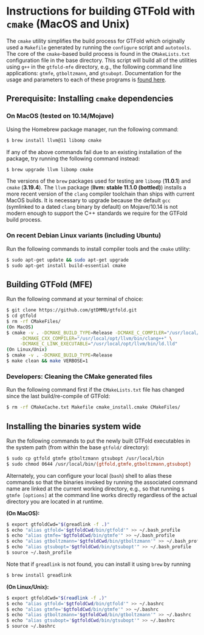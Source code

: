# Instructions for building GTFold with ``cmake`` (MacOS and Unix)

The ``cmake`` utility simplifies the build process for GTFold which originally 
used a ``Makefile`` generated by running the ``configure`` script and ``autotools``. 
The core of the ``cmake``-based build process is found in the ``CMakeLists.txt`` 
configuration file in the base directory. This script will build all of the 
utilities using ``g++`` in the ``gtfold-mfe`` directory, e.g., the 
following command line applications: 
``gtmfe``, ``gtboltzmann``, and ``gtsubopt``. 
Documentation for the usage and parameters to each of these 
programs is [found here](http://gtfold.sourceforge.net/guide.html). 

## Prerequisite: Installing ``cmake`` dependencies

### On MacOS (tested on 10.14/Mojave)

Using the Homebrew package manager, run the following command:
```bash
$ brew install llvm@11 libomp cmake
```
If any of the above commands fail due to an existing installation of the 
package, try running the following command instead:
```bash
$ brew upgrade llvm libomp cmake
```
The versions of the ``brew`` packages used for testing are ``libomp`` (**11.0.1**) and 
``cmake`` (**3.19.4**). 
The ``llvm`` package (**llvm: stable 11.1.0 (bottled)**) 
installs a more recent version of the ``clang`` compiler 
toolchain than ships with current MacOS builds. It is necessary to upgrade because 
the default ``gcc`` (symlinked to a dated ``clang`` binary by default) on Mojave/10.14 
is not modern enough to support the C++ standards we require for the GTFold build process.

### On recent Debian Linux variants (including Ubuntu)

Run the following commands to install compiler tools and 
the ``cmake`` utility:
```bash
$ sudo apt-get update && sudo apt-get upgrade
$ sudo apt-get install build-essential cmake
```

## Building GTFold (MFE)

Run the following command at your terminal of choice:
```bash
$ git clone https://github.com/gtDMMB/gtfold.git
$ cd gtfold
$ rm -rf CMakeFiles/
(On MacOS)
$ cmake -v . -DCMAKE_BUILD_TYPE=Release -DCMAKE_C_COMPILER="/usr/local/opt/llvm/bin/clang" \
     -DCMAKE_CXX_COMPILER="/usr/local/opt/llvm/bin/clang++" \
     -DCMAKE_C_LINK_EXECUTABLE="/usr/local/opt/llvm/bin/ld.lld"
(On Linux/Unix)
$ cmake -v . -DCMAKE_BUILD_TYPE=Release
$ make clean && make VERBOSE=1
```

### Developers: Cleaning the CMake generated files

Run the following command first if the ``CMakeLists.txt`` file has changed since the last 
build/re-compile of GTFold:
```bash
$ rm -rf CMakeCache.txt Makefile cmake_install.cmake CMakeFiles/
```

## Installing the binaries system wide

Run the following commands to put the newly built GTFold 
executables in the system path (from within the base ``gtfold/`` directory):
```bash
$ sudo cp gtfold gtmfe gtboltzmann gtsubopt /usr/local/bin
$ sudo chmod 0644 /usr/local/bin/{gtfold,gtmfe,gtboltzmann,gtsubopt}
```
Alternately, you can configure your local (``bash``) shell to alias these 
commands so that the binaries invoked by running the associated command name 
are linked at the current working directory, e.g., so that running 
``$ gtmfe [options]`` at the command line works directly regardless of the 
actual directory you are located in at runtime.

**(On MacOS):**
```bash
$ export gtfoldCwd="$(greadlink -f .)"
$ echo "alias gtfold='$gtfoldCwd/bin/gtfold'" >> ~/.bash_profile
$ echo "alias gtmfe='$gtfoldCwd/bin/gtmfe'" >> ~/.bash_profile
$ echo "alias gtboltzmann='$gtfoldCwd/bin/gtboltzmann'" >> ~/.bash_profile
$ echo "alias gtsubopt='$gtfoldCwd/bin/gtsubopt'" >> ~/.bash_profile
$ source ~/.bash_profile
```
Note that if ``greadlink`` is not found, you can install it using ``brew`` by running 
```bash
$ brew install greadlink
```
**(On Linux/Unix):**
```bash
$ export gtfoldCwd="$(readlink -f .)"
$ echo "alias gtfold='$gtfoldCwd/bin/gtfold'" >> ~/.bashrc
$ echo "alias gtmfe='$gtfoldCwd/bin/gtmfe'" >> ~/.bashrc
$ echo "alias gtboltzmann='$gtfoldCwd/bin/gtboltzmann'" >> ~/.bashrc
$ echo "alias gtsubopt='$gtfoldCwd/bin/gtsubopt'" >> ~/.bashrc
$ source ~/.bashrc
```

